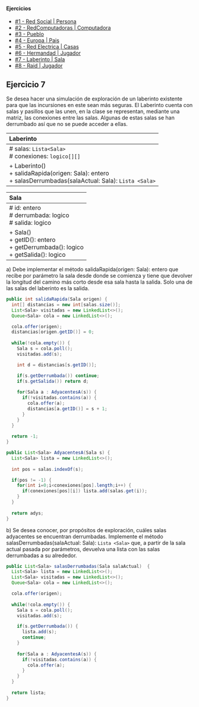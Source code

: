 #### Ejercicios
* [#1 - Red Social | Persona](exercise-01.md)
* [#2 - RedComputadoras | Computadora](exercise-02.md)
* [#3 - Pueblo](exercise-03.md)
* [#4 - Europa | Pais](exercise-04.md)
* [#5 - Red Electrica | Casas](exercise-05.md)
* [#6 - Hermandad | Jugador](exercise-06.md)
* [#7 - Laberinto | Sala](exercise-07.md)
* [#8 - Raid | Jugador](exercise-08.md)

## Ejercicio 7
Se desea hacer una simulación de exploración de un laberinto existente para que las incursiones en este sean más seguras. El Laberinto cuenta con salas y pasillos que las unen, en la clase se representan, mediante una matriz, las conexiones entre las salas. Algunas de estas salas se han derrumbado así que no se puede acceder a ellas.

| Laberinto                                                                                                     |
| :------------------------------------------------------------------------------------------------------------ |
| # salas: `Lista<Sala>`<br># conexiones: `logico[][]`                                                          |
| + Laberinto()<br>+ salidaRapida(origen: Sala): entero<br>+ salasDerrumbadas(salaActual: Sala): `Lista <Sala>` |

| Sala                                                                                |
| :---------------------------------------------------------------------------------- |
| # id: entero<br># derrumbada: logico<br># salida: logico                            |
| + Sala()<br>+ getID(): entero<br>+ getDerrumbada(): logico<br>+ getSalida(): logico |

a) Debe implementar el método salidaRapida(origen: Sala): entero que recibe por parámetro la sala desde donde se comienza y tiene que devolver la longitud del camino más corto desde esa sala hasta la salida. Solo una de las salas del laberinto es la salida.
```java
public int salidaRapida(Sala origen) {
  int[] distancias = new int[salas.size()];
  List<Sala> visitadas = new LinkedList<>();
  Queue<Sala> cola = new LinkedList<>();

  cola.offer(origen);
  distancias[origen.getID()] = 0;
  
  while(!cola.empty()) {
    Sala s = cola.poll();
    visitadas.add(s);

    int d = distancias[s.getID()];

    if(s.getDerrumbada()) continue;
    if(s.getSalida()) return d;
    
    for(Sala a : AdyacentesA(s)) {
      if(!visitadas.contains(a)) {
        cola.offer(a);
        distancias[a.getID()] = s + 1;
      }
    }
  }
  
  return -1;
}

public List<Sala> AdyacentesA(Sala s) {
  List<Sala> lista = new LinkedList<>();
  
  int pos = salas.indexOf(s);

  if(pos != -1) {
    for(int i=0;i<conexiones[pos].length;i++) {
      if(conexiones[pos][i]) lista.add(salas.get(i));
    }
  }
  
  return adys;
}
```


b) Se desea conocer, por propósitos de exploración, cuáles salas adyacentes se encuentran derrumbadas. Implemente el método salasDerrumbadas(salaActual: Sala): `Lista <Sala>` que, a partir de la sala actual pasada por parámetros, devuelva una lista con las salas derrumbadas a su alrededor.
```java
public List<Sala> salasDerrumbadas(Sala salaActual)  {
  List<Sala> lista = new LinkedList<>();
  List<Sala> visitadas = new LinkedList<>();
  Queue<Sala> cola = new LinkedList<>();

  cola.offer(origen);
  
  while(!cola.empty()) {
    Sala s = cola.poll();
    visitadas.add(s);

    if(s.getDerrumbada()) {
      lista.add(s);
      continue;
    }
    
    for(Sala a : AdyacentesA(s)) {
      if(!visitadas.contains(a)) {
        cola.offer(a);
      }
    }
  }
  
  return lista;
}
```